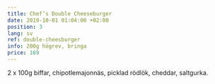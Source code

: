 ```yaml
---
title: Chef’s Double Cheeseburger
date: 2019-10-01 01:04:00 +02:00
position: 3
lang: sv
ref: double-cheesburger
info: 200g högrev, bringa
price: 169
---
```


2 x 100g biffar, chipotlemajonnäs, picklad rödlök, cheddar, saltgurka.
